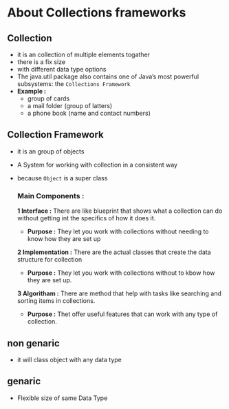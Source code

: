 # About Collections frameworks

## Collection 
- it is an collection of multiple elements togather
- there is a fix size
- with different data type options
- The java.util package also contains one of Java’s most powerful subsystems: the `Collections Framework`
- **Example :**
  - group of cards
  - a mail folder (group of latters)
  - a phone book (name and contact numbers)

## Collection Framework
- it is an group of objects
- A System for working with collection in a consistent way
- because `Object` is a super class
  ### Main Components :
  **1 Interface :** There are like blueprint that shows what a collection can do without getting int the specifics of how it does it.
  - **Purpose :** They let you work with collections without needing to know how they are set up
 
  **2 Implementation :** There are the actual classes that create the data structure for collection
    - **Purpose :** They let you work with collections without to kbow how they are set up.

  **3 Algoritham :** There are method that help with tasks like searching and sorting items in collections.
    - **Purpose :** Thet offer useful features that can work with any type of collection.

## non genaric
- it will class object with any data type

## genaric
- Flexible size of same Data Type
